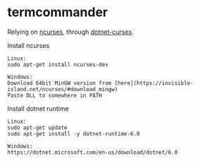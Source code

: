 # termcommander

Relying on [ncurses](https://tldp.org/HOWTO/NCURSES-Programming-HOWTO/),
through [dotnet-curses](https://github.com/MV10/dotnet-curses/).

Install ncurses
```
Linux:
sudo apt-get install ncurses-dev

Windows:
Download 64bit MinGW version from [here](https://invisible-island.net/ncurses/#download_mingw)
Paste DLL to somewhere in PATH
```

Install dotnet runtime
```
Linux:
sudo apt-get update
sudo apt-get install -y dotnet-runtime-6.0

Windows:
https://dotnet.microsoft.com/en-us/download/dotnet/6.0
```
